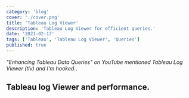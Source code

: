 ```yaml
---
category: 'blog'
cover: './cover.png'
title: 'Tableau Log Viewer'
description: 'Tableau Log Viewer for efficient queries.'
date: '2021-02-17'
tags: ['Tableau', 'Tableau Log Viewer', 'Queries']
published: true
---
```


_"Enhancing Tableau Data Queries" on YouTube mentioned Tableau Log Viewer (tlv) and I'm hooked._.

## Tableau log Viewer and performance.

